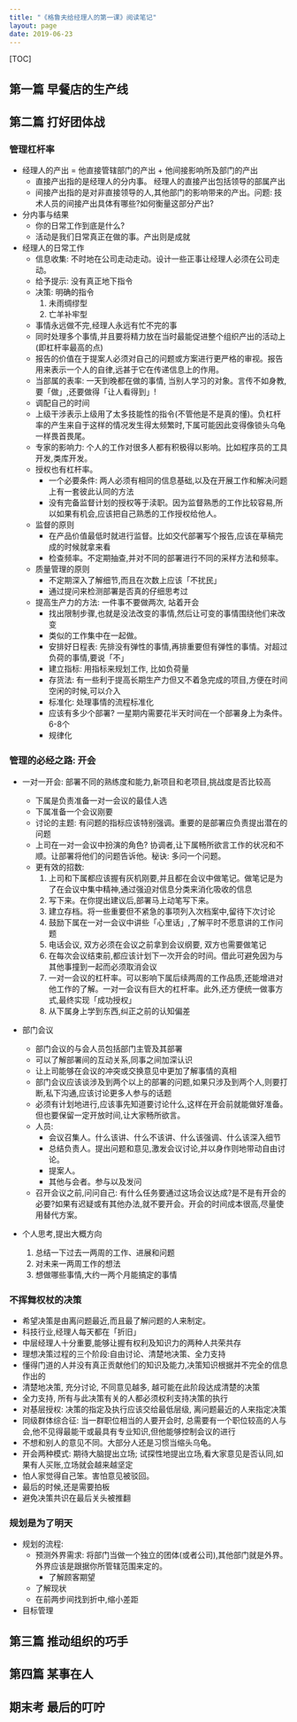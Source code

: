 ```yaml
---
title: "《格鲁夫给经理人的第一课》阅读笔记"
layout: page
date: 2019-06-23
---
```

[TOC]

## 第一篇 早餐店的生产线

## 第二篇 打好团体战

### 管理杠杆率
- 经理人的产出 = 他直接管辖部门的产出 + 他间接影响所及部门的产出
    - 直接产出指的是经理人的分内事。 经理人的直接产出包括领导的部属产出
    - 间接产出指的是对非直接领导的人,其他部门的影响带来的产出。问题: 技术人员的间接产出具体有哪些?如何衡量这部分产出? 
- 分内事与结果
    - 你的日常工作到底是什么?
    - 活动是我们日常真正在做的事。产出则是成就
- 经理人的日常工作
    - 信息收集: 不时地在公司走动走动。设计一些正事让经理人必须在公司走动。
    - 给予提示: 没有真正地下指令
    - 决策: 明确的指令
        1. 未雨绸缪型
        2. 亡羊补牢型
    - 事情永远做不完,经理人永远有忙不完的事
    - 同时处理多个事情,并且要将精力放在当时最能促进整个组织产出的活动上(即杠杆率最高的点)
    - 报告的价值在于提案人必须对自己的问题或方案进行更严格的审视。报告用来表示一个人的自律,远甚于它在传递信息上的作用。
    - 当部属的表率: 一天到晚都在做的事情, 当别人学习的对象。言传不如身教,要「做」,还要做得「让人看得到」!
    - 调配自己的时间
    - 上级干涉表示上级用了太多技能性的指令(不管他是不是真的懂)。负杠杆率的产生来自于这样的情况发生得太频繁时,下属可能因此变得像锁头乌龟一样畏首畏尾。
    - 专家的影响力: 个人的工作对很多人都有积极得以影响。比如程序员的工具开发,类库开发。
    - 授权也有杠杆率。
        - 一个必要条件: 两人必须有相同的信息基础,以及在开展工作和解决问题上有一套彼此认同的方法
        - 没有完备监督计划的授权等于渎职。因为监督熟悉的工作比较容易,所以如果有机会,应该把自己熟悉的工作授权给他人。
    - 监督的原则
        - 在产品价值最低时就进行监督。比如交代部署写个报告,应该在草稿完成的时候就拿来看
        - 检查频率。不定期抽查,并对不同的部署进行不同的采样方法和频率。
    - 质量管理的原则
        - 不定期深入了解细节,而且在次数上应该「不扰民」
        - 通过提问来检测部署是否真的仔细思考过
    - 提高生产力的方法: 一件事不要做两次, 站着开会
        - 找出限制步骤,也就是没法改变的事情,然后让可变的事情围绕他们来改变
        - 类似的工作集中在一起做。
        - 安排好日程表: 先排没有弹性的事情,再排重要但有弹性的事情。对超过负荷的事情,要说「不」
        - 建立指标: 用指标来规划工作, 比如负荷量
        - 存货法: 有一些利于提高长期生产力但又不着急完成的项目,方便在时间空闲的时候,可以介入
        - 标准化: 处理事情的流程标准化
        - 应该有多少个部署? 一星期内需要花半天时间在一个部署身上为条件。6-8个
        - 规律化
        
### 管理的必经之路: 开会
- 一对一开会: 部署不同的熟练度和能力,新项目和老项目,挑战度是否比较高
    - 下属是负责准备一对一会议的最佳人选
    - 下属准备一个会议刚要
    - 讨论的主题: 有问题的指标应该特别强调。重要的是部署应负责提出潜在的问题
    - 上司在一对一会议中扮演的角色? 协调者,让下属畅所欲言工作的状况和不顺。让部署将他们的问题告诉他。秘诀: 多问一个问题。
    - 更有效的招数:
        1. 上司和下属都应该握有灰机刚要,并且都在会议中做笔记。做笔记是为了在会议中集中精神,通过强迫对信息分类来消化吸收的信息
        2. 写下来。在你提出建议后,部署马上动笔写下来。
        3. 建立存档。将一些重要但不紧急的事项列入次档案中,留待下次讨论
        4. 鼓励下属在一对一会议中讲些「心里话」,了解平时不愿意讲的工作问题
        5. 电话会议, 双方必须在会议之前拿到会议纲要, 双方也需要做笔记
        6. 在每次会议结束前,都应该计划下一次开会的时间。借此可避免因为与其他事撞到一起而必须取消会议
        7. 一对一会议的杠杆率。可以影响下属后续两周的工作品质,还能增进对他工作的了解。一对一会议有巨大的杠杆率。此外,还方便统一做事方式,最终实现「成功授权」
        8. 从下属身上学到东西,纠正之前的认知偏差
- 部门会议
    - 部门会议的与会人员包括部门主管及其部署
    - 可以了解部署间的互动关系,同事之间加深认识
    - 让上司能够在会议的冲突或交换意见中更加了解事情的真相
    - 部门会议应该谈涉及到两个以上的部署的问题,如果只涉及到两个人,则要打断,私下沟通,应该讨论更多人参与的话题
    - 必须有计划地进行,应该事先知道要讨论什么,这样在开会前就能做好准备。但也要保留一定开放时间,让大家畅所欲言。
    - 人员:
        - 会议召集人。什么该讲、什么不该讲、什么该强调、什么该深入细节
        - 总结负责人。提出问题和意见,激发会议讨论,并以身作则地带动自由讨论。
        - 提案人。
        - 其他与会者。参与以及发问
    - 召开会议之前,问问自己: 有什么任务要通过这场会议达成?是不是有开会的必要?如果有迟疑或有其他办法,就不要开会。开会的时间成本很高,尽量使用替代方案。
    
        
    
- 个人思考,提出大概方向
    1. 总结一下过去一两周的工作、进展和问题
    2. 对未来一两周工作的想法
    3. 想做哪些事情,大约一两个月能搞定的事情

### 不挥舞权杖的决策
- 希望决策是由离问题最近,而且最了解问题的人来制定。
- 科技行业,经理人每天都在「折旧」
- 中层经理人十分重要,能够让握有权利及知识力的两种人共荣共存
- 理想决策过程的三个阶段:自由讨论、清楚地决策、全力支持
- 懂得门道的人并没有真正贡献他们的知识及能力,决策知识根据并不完全的信息作出的
- 清楚地决策, 充分讨论, 不同意见越多, 越可能在此阶段达成清楚的决策
- 全力支持, 所有与此决策有关的人都必须权利支持决策的执行
- 对基层授权: 决策的指定及执行应该交给最低层级, 离问题最近的人来指定决策
- 同级群体综合征: 当一群职位相当的人要开会时, 总需要有一个职位较高的人与会,他不见得最能干或最具有专业知识,但他能够控制会议的进行
- 不想和别人的意见不同。大部分人还是习惯当缩头乌龟。
- 开会两种模式: 期待大脑提出立场; 试探性地提出立场,看大家意见是否认同,如果有人买账,立场就会越来越坚定
- 怕人家觉得自己笨。害怕意见被驳回。
- 最后的时候,还是需要拍板
- 避免决策共识在最后关头被推翻

### 规划是为了明天
- 规划的流程:
    - 预测外界需求: 将部门当做一个独立的团体(或者公司),其他部门就是外界。外界应该是跟据你所管辖范围来定的。
        - 了解顾客期望
    - 了解现状
    - 在前两步间找到折中,缩小差距
- 目标管理


## 第三篇 推动组织的巧手



## 第四篇 某事在人


## 期末考 最后的叮咛
